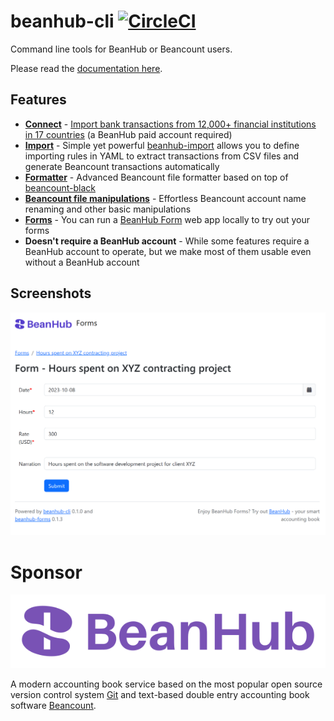 # beanhub-cli [![CircleCI](https://dl.circleci.com/status-badge/img/gh/LaunchPlatform/beanhub-cli/tree/master.svg?style=svg)](https://dl.circleci.com/status-badge/redirect/gh/LaunchPlatform/beanhub-cli/tree/master)
Command line tools for BeanHub or Beancount users.

Please read the [documentation here](https://beanhub-cli-docs.beanhub.io).

## Features

- [**Connect**](https://beanhub-cli-docs.beanhub.io/commands/connect/) - [Import bank transactions from 12,000+ financial institutions in 17 countries](https://beanhub.io/blog/2024/06/24/introduction-of-beanhub-connect/) (a BeanHub paid account required)
- [**Import**](https://beanhub-cli-docs.beanhub.io/commands/import/) - Simple yet powerful [beanhub-import](https://github.com/LaunchPlatform/beanhub-import) allows you to define importing rules in YAML to extract transactions from CSV files and generate Beancount transactions automatically
- [**Formatter**](https://beanhub-cli-docs.beanhub.io/commands/format/) - Advanced Beancount file formatter based on top of [beancount-black](https://github.com/LaunchPlatform/beancount-black)
- [**Beancount file manipulations**](https://beanhub-cli-docs.beanhub.io/commands/format/) - Effortless Beancount account name renaming and other basic manipulations
- [**Forms**](https://beanhub-cli-docs.beanhub.io/commands/form/) - You can run a [BeanHub Form](https://beanhub.io/blog/2023/07/31/automating-beancount-data-input-with-beanhub-custom-forms/) web app locally to try out your forms
- **Doesn't require a BeanHub account** - While some features require a BeanHub account to operate, but we make most of them usable even without a BeanHub account

## Screenshots

<p align="center">
  <img src="https://github.com/LaunchPlatform/beanhub-cli/raw/master/assets/forms-screenshot.png?raw=true" alt="BeanHub Forms Screenshot" />
</p>

# Sponsor

<p align="center">
  <a href="https://beanhub.io"><img src="https://github.com/LaunchPlatform/beanhub-cli/raw/master/assets/beanhub.svg?raw=true" alt="BeanHub logo" /></a>
</p>

A modern accounting book service based on the most popular open source version control system [Git](https://git-scm.com/) and text-based double entry accounting book software [Beancount](https://beancount.github.io/docs/index.html).
